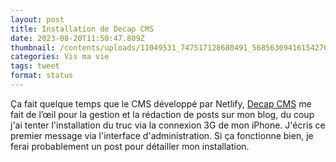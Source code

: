 ```yaml
---
layout: post
title: Installation de Decap CMS
date: 2023-08-20T11:50:47.809Z
thumbnail: /contents/uploads/11049531_747517128680491_5685630941615427600_o-825x510.jpg
categories: Vis ma vie
tags: tweet
format: status
---
```

Ça fait quelque temps que le CMS développé par Netlify, [Decap CMS](https://decapcms.org) me fait de l’œil pour la gestion et la rédaction de posts sur mon blog, du coup j'ai tenter l'installation du truc via la connexion 3G de mon iPhone. J'écris ce premier message via l'interface d'administration. Si ça fonctionne bien, je ferai probablement un post pour détailler mon installation.